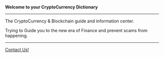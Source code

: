 <!-- TITLE: CryptoCoinPedia -->
<!-- SUBTITLE: Your Guide to the CryptoCurrency World! -->



 **Welcome to your CryptoCurrency Dictionary**

-----




The CryptoCurrency & Blockchain guide and information center.

Trying to Guide you to the new era of Finance and prevent scams from happening.







<link rel="stylesheet" href="https://cdnjs.cloudflare.com/ajax/libs/font-awesome/4.7.0/css/font-awesome.min.css">





-----


<a href="mailto:kaanbursa9@gmail.com?Subject=Hi%20!" target="_top">
<i class="fa fa-heart"></i>Contact Us!</a>

